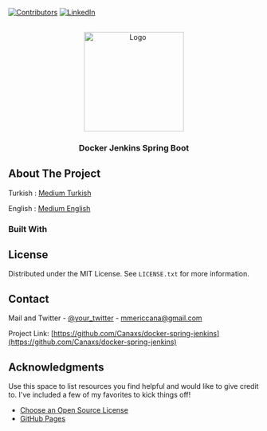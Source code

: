 
[![Contributors][contributors-shield]][contributors-url]
[![LinkedIn][linkedin-shield]][linkedin-url]

<!-- PROJECT LOGO -->
<br />
<div align="center">
  <a href="https://github.com/Canaxs/docker-spring-jenkins">
    <img src="https://www.cdnlogo.com/logos/j/2/jenkins.svg" alt="Logo" width="200" height="200">
  </a>

<h3 align="center">Docker Jenkins Spring Boot</h3>
</div>

<!-- ABOUT THE PROJECT -->
## About The Project

Turkish : [Medium Turkish](https://medium.com/@mericcana/jenkins-docker-spring-ile-ci-cd-d33fe690aa3d)

English : [Medium English](https://medium.com/@mericcana/ci-cd-with-jenkins-docker-spring-bee52202c92f) 

### Built With


<!-- LICENSE -->
## License

Distributed under the MIT License. See `LICENSE.txt` for more information.



<!-- CONTACT -->
## Contact

Mail and Twitter - [@your_twitter](https://twitter.com/cana_meric) - mmericcana@gmail.com

Project Link: [https://github.com/Canaxs/docker-spring-jenkins](https://github.com/Canaxs/docker-spring-jenkins)



<!-- ACKNOWLEDGMENTS -->
## Acknowledgments

Use this space to list resources you find helpful and would like to give credit to. I've included a few of my favorites to kick things off!

* [Choose an Open Source License](https://choosealicense.com)
* [GitHub Pages](https://pages.github.com)


<!-- MARKDOWN LINKS & IMAGES -->
<!-- https://www.markdownguide.org/basic-syntax/#reference-style-links -->
[contributors-shield]: https://img.shields.io/github/contributors/othneildrew/Best-README-Template.svg?style=for-the-badge
[contributors-url]: https://github.com/Canaxs/docker-spring-jenkins
[linkedin-shield]: https://img.shields.io/badge/-LinkedIn-black.svg?style=for-the-badge&logo=linkedin&colorB=555
[linkedin-url]: https://www.linkedin.com/in/mericcana/

